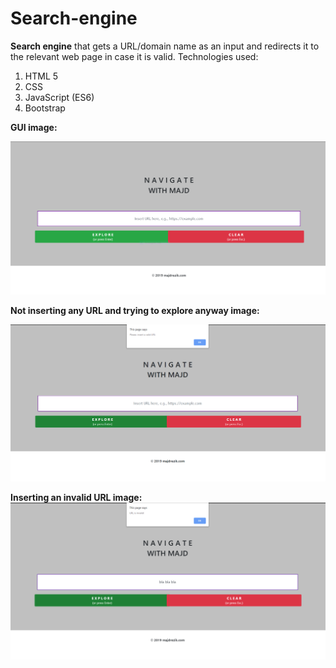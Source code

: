 # Search-engine
**Search engine** that gets a URL/domain name as an input and redirects it to the relevant web page in case it is valid.
Technologies used:
1) HTML 5
2) CSS
3) JavaScript (ES6)
4) Bootstrap


**GUI image:**

![Image of the GUI](images/Capture.PNG)


**Not inserting any URL and trying to explore anyway image:**

![](images/Capture2.PNG)


**Inserting an invalid URL image:**
![](images/Capture3.PNG)
